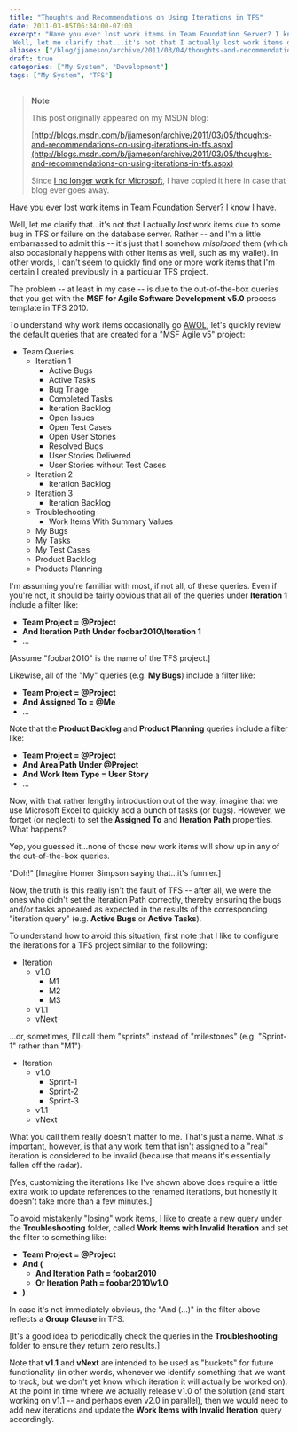 ```yaml
---
title: "Thoughts and Recommendations on Using Iterations in TFS"
date: 2011-03-05T06:34:00-07:00
excerpt: "Have you ever lost work items in Team Foundation Server? I know I have. 
 Well, let me clarify that...it's not that I actually lost work items due to some bug in TFS or failure on the database server. Rather -- and I'm a little embarrassed to admit this..."
aliases: ["/blog/jjameson/archive/2011/03/04/thoughts-and-recommendations-on-using-iterations-in-tfs.aspx", "/blog/jjameson/archive/2011/03/05/thoughts-and-recommendations-on-using-iterations-in-tfs.aspx"]
draft: true
categories: ["My System", "Development"]
tags: ["My System", "TFS"]
---
```


> **Note**
>
> This post originally appeared on my MSDN blog:
>
> [http://blogs.msdn.com/b/jjameson/archive/2011/03/05/thoughts-and-recommendations-on-using-iterations-in-tfs.aspx](http://blogs.msdn.com/b/jjameson/archive/2011/03/05/thoughts-and-recommendations-on-using-iterations-in-tfs.aspx)
>
> Since [I no longer work for Microsoft](/blog/jjameson/2011/09/02/last-day-with-microsoft), I have copied it here in case that blog ever goes away.

Have you ever lost work items in Team Foundation Server? I know I have.

Well, let me clarify that...it's not that I actually *lost* work items due to some bug in TFS or failure on the database server. Rather -- and I'm a little embarrassed to admit this -- it's just that I somehow *misplaced* them (which also occasionally happens with other items as well, such as my wallet). In other words, I can't seem to quickly find one or more work items that I'm certain I created previously in a particular TFS project.

The problem -- at least in my case -- is due to the out-of-the-box queries that you get with the **MSF for Agile Software Development v5.0** process template in TFS 2010.

To understand why work items occasionally go [AWOL](http://en.wikipedia.org/wiki/Desertion), let's quickly review the default queries that are created for a "MSF Agile v5" project:

- Team Queries
  - Iteration 1
    - Active Bugs
    - Active Tasks
    - Bug Triage
    - Completed Tasks
    - Iteration Backlog
    - Open Issues
    - Open Test Cases
    - Open User Stories
    - Resolved Bugs
    - User Stories Delivered
    - User Stories without Test Cases
  - Iteration 2
    - Iteration Backlog
  - Iteration 3
    - Iteration Backlog
  - Troubleshooting
    - Work Items With Summary Values
  - My Bugs
  - My Tasks
  - My Test Cases
  - Product Backlog
  - Products Planning

I'm assuming you're familiar with most, if not all, of these queries. Even if you're not, it should be fairly obvious that all of the queries under **Iteration 1** include a filter like:

- **Team Project = @Project**
- **And Iteration Path Under foobar2010\Iteration 1**
- ...

[Assume "foobar2010" is the name of the TFS project.]

Likewise, all of the "My" queries (e.g. **My Bugs**) include a filter like:

- **Team Project = @Project**
- **And Assigned To = @Me**
- ...

Note that the **Product Backlog** and **Product Planning** queries include a filter like:

- **Team Project = @Project**
- **And Area Path Under @Project**
- **And Work Item Type = User Story**
- ...

Now, with that rather lengthy introduction out of the way, imagine that we use Microsoft Excel to quickly add a bunch of tasks (or bugs). However, we forget (or neglect) to set the **Assigned To** and **Iteration Path** properties. What happens?

Yep, you guessed it...none of those new work items will show up in any of the out-of-the-box queries.

"Doh!" [Imagine Homer Simpson saying that...it's funnier.]

Now, the truth is this really isn't the fault of TFS -- after all, we were the ones who didn't set the Iteration Path correctly, thereby ensuring the bugs and/or tasks appeared as expected in the results of the corresponding "iteration query" (e.g. **Active Bugs** or **Active Tasks**).

To understand how to avoid this situation, first note that I like to configure the iterations for a TFS project similar to the following:

- Iteration
  - v1.0
    - M1
    - M2
    - M3
  - v1.1
  - vNext

...or, sometimes, I'll call them "sprints" instead of "milestones" (e.g. "Sprint-1" rather than "M1"):

- Iteration
  - v1.0
    - Sprint-1
    - Sprint-2
    - Sprint-3
  - v1.1
  - vNext

What you call them really doesn't matter to me. That's just a name. What *is* important, however, is that any work item that isn't assigned to a "real" iteration is considered to be invalid (because that means it's essentially fallen off the radar).

[Yes, customizing the iterations like I've shown above does require a little extra work to update references to the renamed iterations, but honestly it doesn't take more than a few minutes.]

To avoid mistakenly "losing" work items, I like to create a new query under the **Troubleshooting** folder, called **Work Items with Invalid Iteration** and set the filter to something like:

- **Team Project = @Project**
- **And (**
  - **And Iteration Path = foobar2010**
  - **Or Iteration Path = foobar2010\v1.0**
- **)**

In case it's not immediately obvious, the "And (...)" in the filter above reflects a **Group Clause** in TFS.

[It's a good idea to periodically check the queries in the **Troubleshooting** folder to ensure they return zero results.]

Note that **v1.1** and **vNext** are intended to be used as "buckets" for future functionality (in other words, whenever we identify something that we want to track, but we don't yet know which iteration it will actually be worked on). At the point in time where we actually release v1.0 of the solution (and start working on v1.1 -- and perhaps even v2.0 in parallel), then we would need to add new iterations and update the **Work Items with Invalid Iteration** query accordingly.

